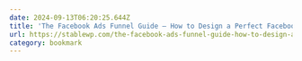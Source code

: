 ```yaml
---
date: 2024-09-13T06:20:25.644Z
title: 'The Facebook Ads Funnel Guide – How to Design a Perfect Facebook Funnel for Your Business | StableWP'
url: https://stablewp.com/the-facebook-ads-funnel-guide-how-to-design-a-perfect-facebook-funnel-for-your-business/
category: bookmark
---
```


